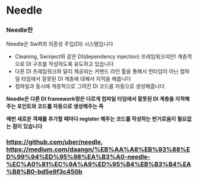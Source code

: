 # Needle

### Needle란

Needle은 Swift의 의존성 주입(DI) 시스템입니다

* Cleaning, Swinject와 같은 DI(dependency injection) 프레임워크지만! 계층적으로 DI 구조를 작성하도록 유도하고 있습니다
* 다른 DI 프레임워크와 달리 제공되는 커멘드 라인 툴을 통해서 런타임이 아닌 컴파일 타임에서 잘못된 DI 계층에 대해서 지적을 해줍니다
* 컴파일과 동시에 계층적으로 그려진 DI 코드를 자동으로 생성해줍니다

**Needle은 다른 DI framework랑은 다르게 컴파일 타임에서 잘못된 DI 계층을 지적해주는 포인트와 코드를 자동으로 생성해주는 즉**

**매번 새로운 객체를 추가할 때마다 register 해주는 코드를 작성하는 번거로움이 필요없는 점이 있습니다**

### https://github.com/uber/needle, https://medium.com/daangn/%EB%AA%A8%EB%93%88%ED%99%94%ED%95%98%EA%B3%A0-needle-%EC%A0%81%EC%9A%A9%ED%95%B4%EB%B3%B4%EA%B8%B0-bd5e9f3c450b
